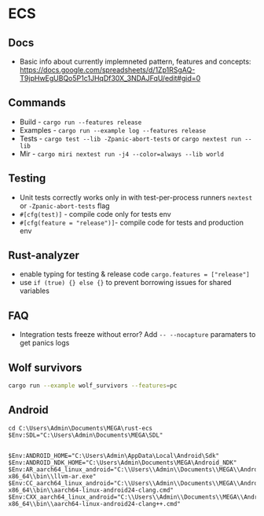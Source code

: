 # ECS

## Docs

- Basic info about currently implemneted pattern, features and concepts: https://docs.google.com/spreadsheets/d/1Zp1RSgAQ-T9jpHwEgUBQo5P1c1JHqDf30X_3NDAJFqU/edit#gid=0

## Commands

- Build    - `cargo run --features release`
- Examples - `cargo run --example log --features release`
- Tests    - `cargo test --lib -Zpanic-abort-tests` or `cargo nextest run --lib`
- Mir      - `cargo miri nextest run -j4 --color=always --lib world`

## Testing

- Unit tests correctly works only in with test-per-process runners `nextest` or `-Zpanic-abort-tests` flag
- `#[cfg(test)]` - compile code only for tests env
- `#[cfg(feature = "release")]`- compile code for tests and production env

## Rust-analyzer

- enable typing for testing & release code `cargo.features = ["release"]`
- use `if (true) {} else {}` to prevent borrowing issues for shared variables

## FAQ

- Integration tests freeze without error? Add `-- --nocapture` paramaters to get panics logs

## Wolf survivors 
```sh
cargo run --example wolf_survivors --features=pc
```

## Android

```
cd C:\Users\Admin\Documents\MEGA\rust-ecs
$Env:SDL="C:\Users\Admin\Documents\MEGA\SDL"


$Env:ANDROID_HOME="C:\Users\Admin\AppData\Local\Android\Sdk"
$Env:ANDROID_NDK_HOME="C:\Users\Admin\Documents\MEGA\Android_NDK" 
$Env:AR_aarch64_linux_android="C:\\Users\\Admin\\Documents\\MEGA\\Android_NDK\\toolchains\\llvm\\prebuilt\\windows-x86_64\\bin\\llvm-ar.exe" 
$Env:CC_aarch64_linux_android="C:\\Users\\Admin\\Documents\\MEGA\\Android_NDK\\toolchains\\llvm\\prebuilt\\windows-x86_64\\bin\\aarch64-linux-android24-clang.cmd"
$Env:CXX_aarch64_linux_android="C:\\Users\\Admin\\Documents\\MEGA\\Android_NDK\\toolchains\\llvm\\prebuilt\\windows-x86_64\\bin\\aarch64-linux-android24-clang++.cmd"

```



